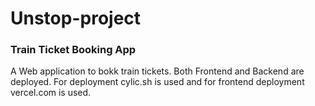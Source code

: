 # Unstop-project

<h3>Train Ticket Booking App</h3>
</hr>
A Web application to bokk train tickets.
Both Frontend and Backend are deployed. For deployment cylic.sh is used and for frontend deployment vercel.com is used.
